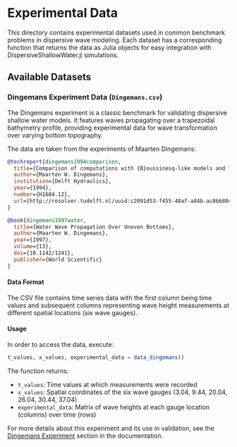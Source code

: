 # Experimental Data

This directory contains experimental datasets used in common benchmark problems in dispersive wave modeling. Each dataset has a corresponding function that returns the data as Julia objects for easy integration with DispersiveShallowWater.jl simulations.

## Available Datasets

### Dingemans Experiment Data (`Dingemans.csv`)

The Dingemans experiment is a classic benchmark for validating dispersive shallow water models. It features waves propagating over a trapezoidal bathymetry profile, providing experimental data for wave transformation over varying bottom topography.

The data are taken from the experiments of Maarten Dingemans:

```bibtex
@techreport{dingemans1994comparison,
  title={Comparison of computations with {B}oussinesq-like models and laboratory measurements},
  author={Maarten W. Dingemans},
  institution={Delft Hydraulics},
  year={1994},
  number={H1684.12},
  url={http://resolver.tudelft.nl/uuid:c2091d53-f455-48af-a84b-ac86680455e9}
}

@book{dingemans1997water,
  title={Water Wave Propagation Over Uneven Bottoms},
  author={Maarten W. Dingemans},
  year={1997},
  volume={13},
  doi={10.1142/1241},
  publisher={World Scientific}
}
```


#### Data Format

The CSV file contains time series data with the first column being time values and subsequent columns representing wave height measurements at different spatial locations (six wave gauges).

#### Usage

In order to access the data, execute:

```julia
t_values, x_values, experimental_data = data_dingemans()
```

The function returns:
- `t_values`: Time values at which measurements were recorded
- `x_values`: Spatial coordinates of the six wave gauges (3.04, 9.44, 20.04, 26.04, 30.44, 37.04)
- `experimental_data`: Matrix of wave heights at each gauge location (columns) over time (rows)

For more details about this experiment and its use in validation, see the [Dingemans Experiment](https://numericalmathematics.github.io/DispersiveShallowWater.jl/stable/dingemans/) section in the documentation.